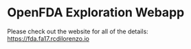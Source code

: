 # OpenFDA Exploration Webapp

Please check out the website for all of the details: https://fda.fa17.rcdilorenzo.io
